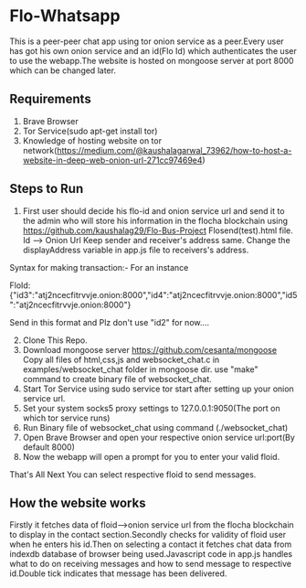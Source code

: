 # Flo-Whatsapp
This is a peer-peer chat app using tor onion service as a peer.Every user has got his own onion service and an id(Flo Id) which authenticates the user to use the webapp.The website is hosted on mongoose server at port 8000 which can be changed later.

## Requirements
1. Brave Browser
2. Tor Service(sudo apt-get install tor)
3. Knowledge of hosting website on tor network(https://medium.com/@kaushalagarwal_73962/how-to-host-a-website-in-deep-web-onion-url-271cc97469e4)

## Steps to Run
1. First user should decide his flo-id and onion service url and send it to the admin who will store his information in the flocha blockchain  using https://github.com/kaushalag29/Flo-Bus-Project Flosend(test).html file.
Id --> Onion Url
Keep sender and receiver's address same.
Change the displayAddress variable in app.js file to receivers's address.

Syntax for making transaction:- 
For an instance

FloId:{"id3":"atj2ncecfitrvvje.onion:8000","id4":"atj2ncecfitrvvje.onion:8000","id5":"atj2ncecfitrvvje.onion:8000"}

Send in this format and Plz don't use "id2" for now....

2. Clone This Repo.
3. Download mongoose server https://github.com/cesanta/mongoose
Copy all files of html,css,js and websocket_chat.c in examples/websocket_chat folder in mongoose dir.
use "make" command to create binary file of websocket_chat.
4. Start Tor Service using sudo service tor start after setting up your onion service url.
5. Set your system socks5 proxy settings to 127.0.0.1:9050(The port on which tor service runs)  
6. Run Binary file of websocket_chat using command (./websocket_chat)
7. Open Brave Browser and open your respective onion service url:port(By default 8000)
8. Now the webapp will open a prompt for you to enter your valid floid.

That's All Next You can select respective floid to send messages.

## How the website works
Firstly it fetches data of floid-->onion service url from the flocha blockchain to display in the contact section.Secondly checks for validity of floid user when he enters his id.Then on selecting a contact it fetches chat data from indexdb database of browser being used.Javascript code in app.js handles what to do on receiving messages and how to send message to respective id.Double tick indicates that message has been delivered.  



